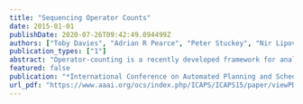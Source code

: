 ```yaml
---
title: "Sequencing Operator Counts"
date: 2015-01-01
publishDate: 2020-07-26T09:42:49.094499Z
authors: ["Toby Davies", "Adrian R Pearce", "Peter Stuckey", "Nir Lipovetzky"]
publication_types: ["1"]
abstract: "Operator-counting is a recently developed framework for analysing and integrating many state-of-the-art heuristics for planning using Linear Programming. In cost-optimal planning only the objective value of these heuristics is traditionally used to guide the search. However the primal solution, ie the operator counts, contains useful information. We exploit this information using a SAT-based approach which given an operator-count, either finds a valid plan; or generates a generalized landmark constraint violated by that count. We show that these generalized landmarks can be used to encode the perfect heuristic, h*, as a Mixed Integer Program. Our most interesting experimental result is that finding or refuting a sequence for an operator-count is most often empirically efficient, enabling a novel and promising approach to planning based on Logic-Based Benders Decomposition (LBBD)."
featured: false
publication: "*International Conference on Automated Planning and Scheduling (ICAPS)*"
url_pdf: "https://www.aaai.org/ocs/index.php/ICAPS/ICAPS15/paper/viewPDFInterstitial/10618/10397"
---
```


